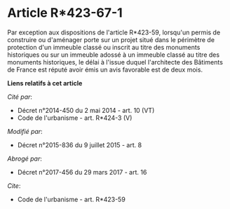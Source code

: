 # Article R*423-67-1

Par exception aux dispositions de l'article R*423-59, lorsqu'un permis de construire ou d'aménager porte sur un projet situé
dans le périmètre de protection d'un immeuble classé ou inscrit au titre des monuments historiques ou sur un immeuble adossé
à un immeuble classé au titre des monuments historiques, le délai à l'issue duquel l'architecte des Bâtiments de France est
réputé avoir émis un avis favorable est de deux mois.

**Liens relatifs à cet article**

_Cité par_:

  - Décret n°2014-450 du 2 mai 2014 - art. 10 (VT)
  - Code de l'urbanisme - art. R*424-3 (V)

_Modifié par_:

  - Décret n°2015-836 du 9 juillet 2015 - art. 8

_Abrogé par_:

  - Décret n°2017-456 du 29 mars 2017 - art. 16

_Cite_:

  - Code de l'urbanisme - art. R*423-59
